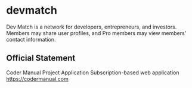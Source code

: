 # devmatch

Dev Match is a network for developers, entrepreneurs, and investors. Members 
may share user profiles, and Pro members may view members' contact information.

## Official Statement
Coder Manual Project Application
Subscription-based web application
https://codermanual.com
